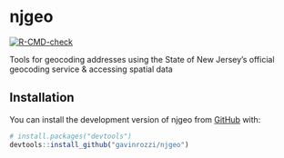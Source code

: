 
<!-- README.md is generated from README.Rmd. Please edit that file -->

# njgeo

<!-- badges: start -->

[![R-CMD-check](https://github.com/gavinrozzi/njgeo/actions/workflows/R-CMD-check.yaml/badge.svg)](https://github.com/gavinrozzi/njgeo/actions/workflows/R-CMD-check.yaml)
<!-- badges: end -->

Tools for geocoding addresses using the State of New Jersey’s official
geocoding service & accessing spatial data

## Installation

You can install the development version of njgeo from
[GitHub](https://github.com/) with:

``` r
# install.packages("devtools")
devtools::install_github("gavinrozzi/njgeo")
```
